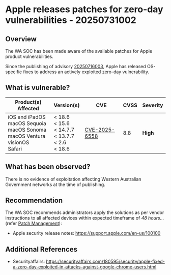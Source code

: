 # Apple releases patches for zero-day vulnerabilities - 20250731002

## Overview

The WA SOC has been made aware of the available patches for Apple product vulnerabilities.

Since the publishing of advisory [20250716003](https://soc.cyber.wa.gov.au//advisories/20250716003-Google-Chrome-Zero-Day-Vulnerability/?h=20250716003), Apple has released OS-specific fixes to address an actively exploited zero-day vulnerability.

## What is vulnerable?

| Product(s) Affected                                                                              | Version(s)                                                           | CVE                                                                    | CVSS | Severity |
| ------------------------------------------------------------------------------------------------ | -------------------------------------------------------------------- | ---------------------------------------------------------------------- | ---- | -------- |
| iOS and iPadOS <br> macOS Sequoia <br> macOS Sonoma <br> macOS Ventura <br> visionOS <br> Safari | < 18.6 <br> < 15.6 <br> < 14.7.7 <br> < 13.7.7<br> < 2.6 <br> < 18.6 | [CVE-2025-6558](hhttps://nvd.nist.gov/vuln/detail/CVE-2025-6558) </br> | 8.8  | **High** |

## What has been observed?

There is no evidence of exploitation affecting Western Australian Government networks at the time of publishing.

## Recommendation

The WA SOC recommends administrators apply the solutions as per vendor instructions to all affected devices within expected timeframe of *48 hours...* (refer [Patch Management](../guidelines/patch-management.md)):

- Apple security release notes: <https://support.apple.com/en-us/100100>

## Additional References

- Securityaffairs: <https://securityaffairs.com/180595/security/apple-fixed-a-zero-day-exploited-in-attacks-against-google-chrome-users.html>
